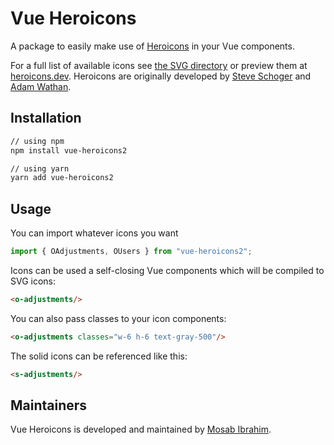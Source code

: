 # Vue Heroicons

A package to easily make use of [Heroicons](https://github.com/refactoringui/heroicons) in your Vue components.

For a full list of available icons see [the SVG directory](resources/svg) or preview them at [heroicons.dev](https://heroicons.dev). Heroicons are originally developed by [Steve Schoger](https://twitter.com/steveschoger) and [Adam Wathan](https://twitter.com/adamwathan).

## Installation

```bash
// using npm
npm install vue-heroicons2

// using yarn
yarn add vue-heroicons2
```

## Usage

You can import whatever icons you want

```javascript
import { OAdjustments, OUsers } from "vue-heroicons2";
```

Icons can be used a self-closing Vue components which will be compiled to SVG icons:

```html
<o-adjustments/>
```

You can also pass classes to your icon components:

```html
<o-adjustments classes="w-6 h-6 text-gray-500"/>
```

The solid icons can be referenced like this:

```html
<s-adjustments/>
```

## Maintainers

Vue Heroicons is developed and maintained by [Mosab Ibrahim](https://miaababikir.me).
